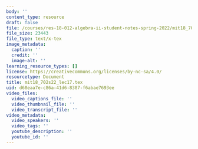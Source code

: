 ```yaml
---
body: ''
content_type: resource
draft: false
file: /courses/res-18-012-algebra-ii-student-notes-spring-2022/mit18_702s22_lec17.tex
file_size: 23443
file_type: text/x-tex
image_metadata:
  caption: ''
  credit: ''
  image-alt: ''
learning_resource_types: []
license: https://creativecommons.org/licenses/by-nc-sa/4.0/
resourcetype: Document
title: mit18_702s22_lec17.tex
uid: d68eaa7e-c86a-41d6-8387-f6abae7693ee
video_files:
  video_captions_file: ''
  video_thumbnail_file: ''
  video_transcript_file: ''
video_metadata:
  video_speakers: ''
  video_tags: ''
  youtube_description: ''
  youtube_id: ''
---
```

